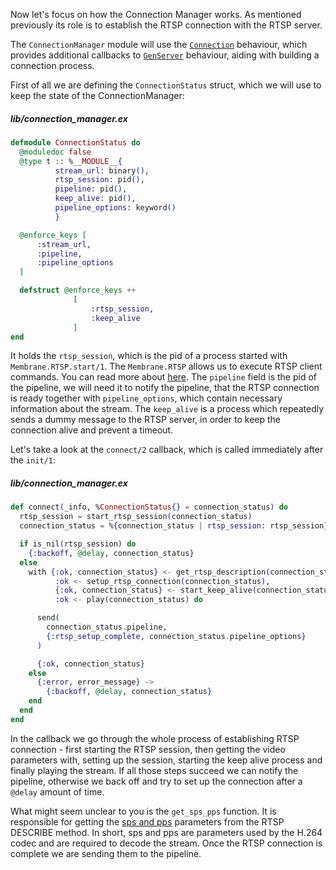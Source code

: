 Now let's focus on how the Connection Manager works. As mentioned previously its role is to establish the RTSP connection with the RTSP server.

The `ConnectionManager` module will use the [`Connection`](https://hexdocs.pm/connection/Connection.html) behaviour, which provides additional callbacks to [`GenServer`](https://hexdocs.pm/elixir/GenServer.html) behaviour, aiding with building a connection process.

First of all we are defining the `ConnectionStatus` struct, which we will use to keep the state of the ConnectionManager:

##### lib/connection_manager.ex
```elixir
defmodule ConnectionStatus do
  @moduledoc false
  @type t :: %__MODULE__{
          stream_url: binary(),
          rtsp_session: pid(),
          pipeline: pid(),
          keep_alive: pid(),
          pipeline_options: keyword()
          }

  @enforce_keys [
      :stream_url,
      :pipeline,
      :pipeline_options
  ]

  defstruct @enforce_keys ++
              [
                  :rtsp_session,
                  :keep_alive
              ]
end
```

It holds the `rtsp_session`, which is the pid of a process started with `Membrane.RTSP.start/1`. The `Membrane.RTSP` allows us to execute RTSP client commands. You can read more about  [here](https://hexdocs.pm/membrane_rtsp/readme.html).
The `pipeline` field is the pid of the pipeline, we will need it to notify the pipeline, that the RTSP connection is ready together with `pipeline_options`, which contain necessary information about the stream.
The `keep_alive` is a process which repeatedly sends a dummy message to the RTSP server, in order to keep the connection alive and prevent a timeout.

Let's take a look at the `connect/2` callback, which is called immediately after the `init/1`:

##### lib/connection_manager.ex
```elixir
def connect(_info, %ConnectionStatus{} = connection_status) do
  rtsp_session = start_rtsp_session(connection_status)
  connection_status = %{connection_status | rtsp_session: rtsp_session}

  if is_nil(rtsp_session) do
    {:backoff, @delay, connection_status}
  else
    with {:ok, connection_status} <- get_rtsp_description(connection_status),
          :ok <- setup_rtsp_connection(connection_status),
          {:ok, connection_status} <- start_keep_alive(connection_status),
          :ok <- play(connection_status) do    

      send(
        connection_status.pipeline,
        {:rtsp_setup_complete, connection_status.pipeline_options}
      )

      {:ok, connection_status}
    else
      {:error, error_message} ->
        {:backoff, @delay, connection_status}
    end
  end
end
```

In the callback we go through the whole process of establishing RTSP connection - first starting the RTSP session, then getting the video parameters with, setting up the session, starting the keep alive process and finally playing the stream.
If all those steps succeed we can notify the pipeline, otherwise we back off and try to set up the connection after a `@delay` amount of time.

What might seem unclear to you is the `get_sps_pps` function.
It is responsible for getting the [sps and pps](https://www.cardinalpeak.com/blog/the-h-264-sequence-parameter-set) parameters from the RTSP DESCRIBE method. In short, sps and pps are parameters used by the H.264 codec and are required to decode the stream. Once the RTSP connection is complete we are sending them to the pipeline.